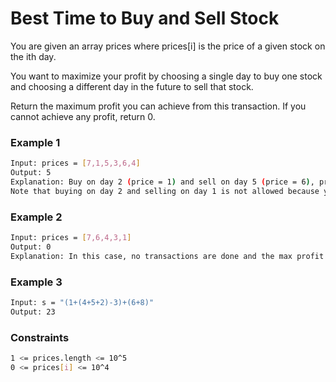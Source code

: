 # Best Time to Buy and Sell Stock

You are given an array prices where prices[i] is the price of a given stock on the ith day.

You want to maximize your profit by choosing a single day to buy one stock and choosing a different day in the future to sell that stock.

Return the maximum profit you can achieve from this transaction. If you cannot achieve any profit, return 0.

### Example 1
```sh
Input: prices = [7,1,5,3,6,4]
Output: 5
Explanation: Buy on day 2 (price = 1) and sell on day 5 (price = 6), profit = 6-1 = 5.
Note that buying on day 2 and selling on day 1 is not allowed because you must buy before you sell.
```

### Example 2
```sh
Input: prices = [7,6,4,3,1]
Output: 0
Explanation: In this case, no transactions are done and the max profit = 0.
```

### Example 3
```sh
Input: s = "(1+(4+5+2)-3)+(6+8)"
Output: 23
```

### Constraints
```sh
1 <= prices.length <= 10^5
0 <= prices[i] <= 10^4
```
